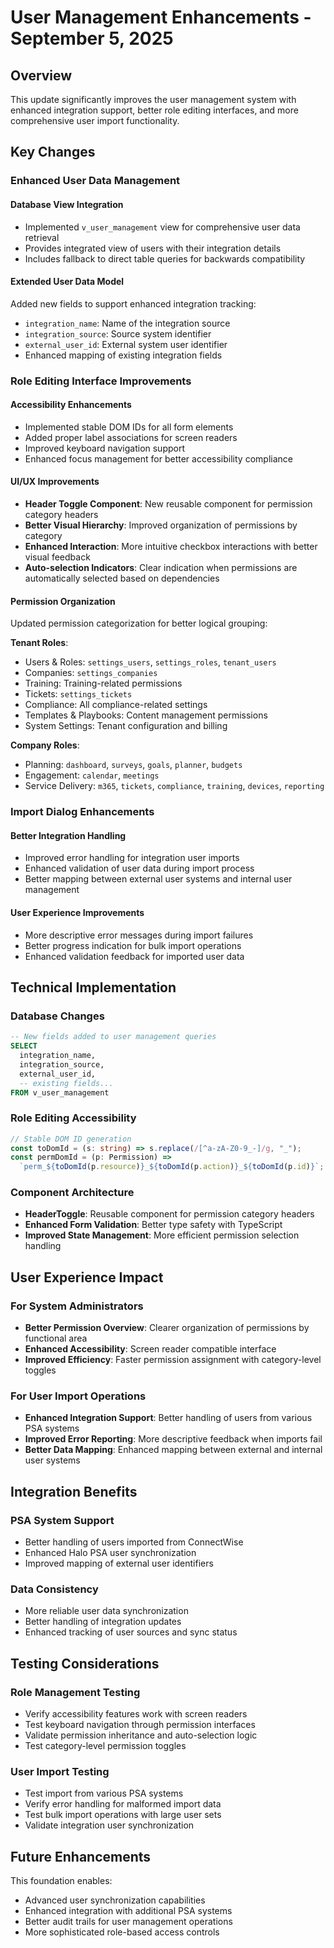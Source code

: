 # User Management Enhancements - September 5, 2025

## Overview
This update significantly improves the user management system with enhanced integration support, better role editing interfaces, and more comprehensive user import functionality.

## Key Changes

### Enhanced User Data Management

#### Database View Integration
- Implemented `v_user_management` view for comprehensive user data retrieval
- Provides integrated view of users with their integration details
- Includes fallback to direct table queries for backwards compatibility

#### Extended User Data Model
Added new fields to support enhanced integration tracking:
- `integration_name`: Name of the integration source
- `integration_source`: Source system identifier
- `external_user_id`: External system user identifier
- Enhanced mapping of existing integration fields

### Role Editing Interface Improvements

#### Accessibility Enhancements
- Implemented stable DOM IDs for all form elements
- Added proper label associations for screen readers
- Improved keyboard navigation support
- Enhanced focus management for better accessibility compliance

#### UI/UX Improvements
- **Header Toggle Component**: New reusable component for permission category headers
- **Better Visual Hierarchy**: Improved organization of permissions by category
- **Enhanced Interaction**: More intuitive checkbox interactions with better visual feedback
- **Auto-selection Indicators**: Clear indication when permissions are automatically selected based on dependencies

#### Permission Organization
Updated permission categorization for better logical grouping:

**Tenant Roles**:
- Users & Roles: `settings_users`, `settings_roles`, `tenant_users`
- Companies: `settings_companies`
- Training: Training-related permissions
- Tickets: `settings_tickets`
- Compliance: All compliance-related settings
- Templates & Playbooks: Content management permissions
- System Settings: Tenant configuration and billing

**Company Roles**:
- Planning: `dashboard`, `surveys`, `goals`, `planner`, `budgets`
- Engagement: `calendar`, `meetings`
- Service Delivery: `m365`, `tickets`, `compliance`, `training`, `devices`, `reporting`

### Import Dialog Enhancements

#### Better Integration Handling
- Improved error handling for integration user imports
- Enhanced validation of user data during import process
- Better mapping between external user systems and internal user management

#### User Experience Improvements
- More descriptive error messages during import failures
- Better progress indication for bulk import operations
- Enhanced validation feedback for imported user data

## Technical Implementation

### Database Changes
```sql
-- New fields added to user management queries
SELECT 
  integration_name,
  integration_source,
  external_user_id,
  -- existing fields...
FROM v_user_management
```

### Role Editing Accessibility
```typescript
// Stable DOM ID generation
const toDomId = (s: string) => s.replace(/[^a-zA-Z0-9_-]/g, "_");
const permDomId = (p: Permission) => 
  `perm_${toDomId(p.resource)}_${toDomId(p.action)}_${toDomId(p.id)}`;
```

### Component Architecture
- **HeaderToggle**: Reusable component for permission category headers
- **Enhanced Form Validation**: Better type safety with TypeScript
- **Improved State Management**: More efficient permission selection handling

## User Experience Impact

### For System Administrators
- **Better Permission Overview**: Clearer organization of permissions by functional area
- **Enhanced Accessibility**: Screen reader compatible interface
- **Improved Efficiency**: Faster permission assignment with category-level toggles

### For User Import Operations
- **Enhanced Integration Support**: Better handling of users from various PSA systems
- **Improved Error Reporting**: More descriptive feedback when imports fail
- **Better Data Mapping**: Enhanced mapping between external and internal user systems

## Integration Benefits

### PSA System Support
- Better handling of users imported from ConnectWise
- Enhanced Halo PSA user synchronization
- Improved mapping of external user identifiers

### Data Consistency
- More reliable user data synchronization
- Better handling of integration updates
- Enhanced tracking of user sources and sync status

## Testing Considerations

### Role Management Testing
- Verify accessibility features work with screen readers
- Test keyboard navigation through permission interfaces
- Validate permission inheritance and auto-selection logic
- Test category-level permission toggles

### User Import Testing
- Test import from various PSA systems
- Verify error handling for malformed import data
- Test bulk import operations with large user sets
- Validate integration user synchronization

## Future Enhancements

This foundation enables:
- Advanced user synchronization capabilities
- Enhanced integration with additional PSA systems
- Better audit trails for user management operations
- More sophisticated role-based access controls